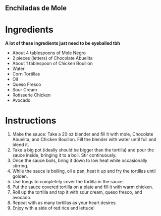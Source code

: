 ## Enchiladas de Mole

# Ingredients

**A lot of these ingredients just need to be eyeballed tbh**

- About 4 tablespoons of Mole Negro
- 2 pieces (letters) of Chocolate Abuelita
- About 1 tablespoon of Chicken Bouillon
- Water
- Corn Tortillas
- Oil
- Queso Fresco
- Sour Cream
- Rotisserie Chicken
- Avocado

# Instructions

1. Make the sauce: Take a 20 oz blender and fill it with mole, Chocolate Abuelita, and Chicken Bouillon. Fill the blender with water until full and blend it.
2. Take a big pot (ideally should be bigger than the tortilla) and pour the sauce inside, bringing it to a boil. Stir continuously.
3. Once the sauce boils, bring it down to low heat while occasionally stirring.
4. While the sauce is boiling, oil a pan, heat it up and fry the tortillas until golden.
5. Use tongs to completely cover the tortilla in the sauce.
6. Put the sauce covered tortilla on a plate and fill it with warm chicken.
7. Roll up the tortilla and top it with sour cream, queso fresco, and avocado.
8. Repeat with as many tortillas as your heart desires.
9. Enjoy with a side of red rice and lettuce!
